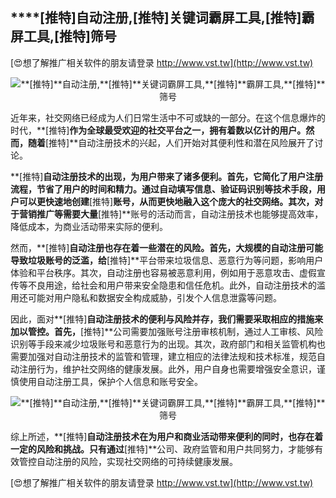 ## ****[推特]**自动注册,**[推特]**关键词霸屏工具,**[推特]**霸屏工具,**[推特]**筛号**

[😍想了解推广相关软件的朋友请登录 http://www.vst.tw](http://www.vst.tw)

 <center><img src="https://vst.tw/MP4/tuiguang/png/3.png" alt="**[推特]**自动注册,**[推特]**关键词霸屏工具,**[推特]**霸屏工具,**[推特]**筛号"></center>

近年来，社交网络已经成为人们日常生活中不可或缺的一部分。在这个信息爆炸的时代，**[推特]**作为全球最受欢迎的社交平台之一，拥有着数以亿计的用户。然而，随着**[推特]**自动注册技术的兴起，人们开始对其便利性和潜在风险展开了讨论。

**[推特]**自动注册技术的出现，为用户带来了诸多便利。首先，它简化了用户注册流程，节省了用户的时间和精力。通过自动填写信息、验证码识别等技术手段，用户可以更快速地创建**[推特]**账号，从而更快地融入这个庞大的社交网络。其次，对于营销推广等需要大量**[推特]**账号的活动而言，自动注册技术也能够提高效率，降低成本，为商业活动带来实际的便利。

然而，**[推特]**自动注册也存在着一些潜在的风险。首先，大规模的自动注册可能导致垃圾账号的泛滥，给**[推特]**平台带来垃圾信息、恶意行为等问题，影响用户体验和平台秩序。其次，自动注册也容易被恶意利用，例如用于恶意攻击、虚假宣传等不良用途，给社会和用户带来安全隐患和信任危机。此外，自动注册技术的滥用还可能对用户隐私和数据安全构成威胁，引发个人信息泄露等问题。

因此，面对**[推特]**自动注册技术的便利与风险并存，我们需要采取相应的措施来加以管控。首先，**[推特]**公司需要加强账号注册审核机制，通过人工审核、风险识别等手段来减少垃圾账号和恶意行为的出现。其次，政府部门和相关监管机构也需要加强对自动注册技术的监管和管理，建立相应的法律法规和技术标准，规范自动注册行为，维护社交网络的健康发展。此外，用户自身也需要增强安全意识，谨慎使用自动注册工具，保护个人信息和账号安全。

 <center><img src="https://vst.tw/MP4/tuiguang/png/2.png" alt="**[推特]**自动注册,**[推特]**关键词霸屏工具,**[推特]**霸屏工具,**[推特]**筛号"></center>

综上所述，**[推特]**自动注册技术在为用户和商业活动带来便利的同时，也存在着一定的风险和挑战。只有通过**[推特]**公司、政府监管和用户共同努力，才能够有效管控自动注册的风险，实现社交网络的可持续健康发展。

[😍想了解推广相关软件的朋友请登录 http://www.vst.tw](http://www.vst.tw)



